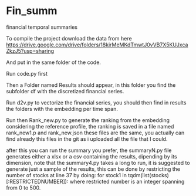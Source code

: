 # Fin_summ
financial temporal summaries

To compile the project download the data from here https://drive.google.com/drive/folders/18kirMeMKdTmwtJ0vVB7X5KUJxcaZkzJ5?usp=sharing

And put in the same folder of the code. 

Run code.py first

Then a Folder named Results should appear, in this folder you find the subfolder df with the discretized financial series.

Run d2v.py to vectorize the financial series, you should then find in results the folders with the embedding per time span. 

Run then Rank_new.py to generate the ranking from the embedding considering the reference profile, the ranking is saved in a file named rank_new1.p and rank_new.json
these files are the same, you actually can find already this files in the git as i uploaded all the file that I could. 

after this you can run the summary you prefer, 
the summaryN.py file generates either a xlsx or a csv containing the results, dipending by its dimension, note that the summary4.py takes a long to run, it is suggested to 
generate just a sample of the results, this can be done by restricting the number of stocks at line 37 by doing: for stock1 in tqdm(list(stocks)[:RESTRICTEDNUMBER]): 
where restricted number is an integer spanning from 0 to 500. 
